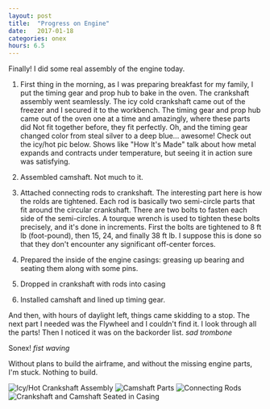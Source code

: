 ```yaml
---
layout: post
title:  "Progress on Engine"
date:   2017-01-18 
categories: onex
hours: 6.5
---
```


Finally!  I did some real assembly of the engine today.
 
1) First thing in the morning, as I was preparing breakfast for my family, I put the timing gear and prop hub to bake in the oven.  The crankshaft assembly went seamlessly.  The icy cold crankshaft came out of the freezer and I secured it to the workbench. The timing gear and prop hub came out of the oven one at a time and amazingly, where these parts did Not fit together before, they fit perfectly.  Oh, and the timing gear changed color from steal silver to a deep blue... awesome! Check out the icy/hot pic below.  Shows like "How It's Made" talk about how metal expands and contracts under temperature, but seeing it in action sure was satisfying.
   
2) Assembled camshaft.  Not much to it.

3) Attached connecting rods to crankshaft.  The interesting part here is how the rolds are tightened.  Each rod is basically two semi-circle parts that fit around the circular crankshaft.  There are two bolts to fasten each side of the semi-circles.  A tourque wrench is used to tighten these bolts precisely, and it's done in increments.  First the bolts are tightened to 8 ft lb (foot-pound), then 15, 24, and finally 38 ft lb.  I suppose this is done so that they don't encounter any significant off-center forces.  
   
4) Prepared the inside of the engine casings: greasing up bearing and seating them along with some pins.
 
5) Dropped in crankshaft with rods into casing

6) Installed camshaft and lined up timing gear.

And then, with hours of daylight left, things came skidding to a stop.  The next part I needed was the Flywheel and I couldn't find it.  I look through all the parts!  Then I noticed it was on the backorder list.  *sad trombone*
 
Sonex! *fist waving*  
  
Without plans to build the airframe, and without the missing engine parts, I'm stuck.  Nothing to build.

![Icy/Hot Crankshaft Assembly](/onex/img/2017-01-18/1.jpg)
![Camshaft Parts](/onex/img/2017-01-18/2.jpg)
![Connecting Rods](/onex/img/2017-01-18/3.jpg)
![Crankshaft and Camshaft Seated in Casing](/onex/img/2017-01-18/4.jpg)
